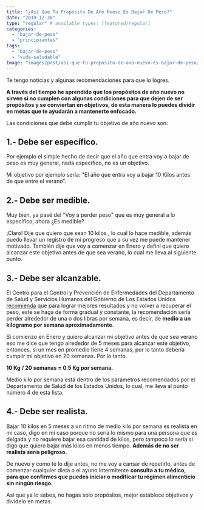 ```yaml
---
title: "¿Así Que Tu Propósito De Año Nuevo Es Bajar De Peso?"
date: "2019-12-30"
type: "regular" # available types: [featured/regular]
categories: 
  - "bajar-de-peso"
  - "principiantes"
tags: 
  - "bajar-de-peso"
  - "vida-saludable"
Image: "images/post/asi-que-tu-proposito-de-ano-nuevo-es-bajar-de-peso/ayuno-intermitente-para-bajar-de-peso-2020.jpg"
---
```


Te tengo noticias y algunas recomendaciones para que lo logres.

**A través del tiempo he aprendido que los propósitos de año nuevo no sirven si no cumplen con algunas condiciones para que dejen de ser propósitos y se conviertan en objetivos, de esta manera lo puedes dividir en metas que te ayudarán a mantenerte enfocado.**

Las condiciones que debe cumplir tu objetivo de año nuevo son:

## 1.- Debe ser específico.

Por ejemplo el simple hecho de decir que el año que entra voy a bajar de peso es muy general, nada específico, no es un objetivo.

Mi objetivo por ejemplo sería: "El año que entra voy a bajar 10 Kilos antes de que entre el verano".

## 2.- Debe ser medible.

Muy bien, ya pasé del "Voy a perder peso" que es muy general a lo específico, ahora ¿Es medible?

¡Claro! Dije que quiero que sean 10 kilos , lo cual lo hace medible, además puedo llevar un registro de mi progreso que a su vez me puede mantener motivado. También dije que voy a comenzar en Enero y definí que quiero alcanzar este objetivo antes de que sea verano, lo cual me lleva al siguiente punto.

## 3.- Debe ser alcanzable.

El Centro para el Control y Prevención de Enfermedades del Departamento de Salud y Servicios Humanos del Gobierno de Los Estados Unidos [recomienda](https://www.cdc.gov/healthyweight/losing_weight/index.html) que para lograr mejores resultados y no volver a recuperar el peso, este se haga de forma gradual y constante, la recomendación sería perder alrededor de una o dos libras por semana, es decir, de **medio a un kilogramo por semana aproximadamente**.

Si comienzo en Enero y quiero alcanzar mi objetivo antes de que sea verano eso me dice que tengo alrededor de 5 meses para alcanzar este objetivo, entonces, si un mes en promedio tiene 4 semanas, por lo tanto debería cumplir mi objetivo en 20 semanas. Por lo tanto.

**10 Kg / 20 semanas = 0.5 Kg por semana.**

Medio kilo por semana está dentro de los parámetros recomendados por el Departamento de Salud de los Estados Unidos, lo cual, me lleva al punto número 4 de esta lista.

## 4.- Debe ser realista.

Bajar 10 kilos en 5 meses a un ritmo de medio kilo por semana es realista en mi caso, digo en mi caso porque no sería lo mismo para una persona que es delgada y no requiere bajar esa cantidad de kilos, pero tampoco lo sería si digo que quiero bajar más kilos en menos tiempo. **Además de no ser realista sería peligroso.**

De nuevo y como te lo dije antes, no me voy a cansar de repetirlo, antes de comenzar cualquier dieta o el ayuno intermitente **consulta a tu médico, para que confirmes que puedes iniciar o modificar tu régimen alimenticio sin ningún riesgo.**

Así que ya lo sabes, no hagas solo propósitos, mejor establece objetivos y divídelo en metas.
